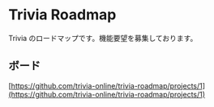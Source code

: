 # Trivia Roadmap
Trivia のロードマップです。機能要望を募集しております。

## ボード
[https://github.com/trivia-online/trivia-roadmap/projects/1](https://github.com/trivia-online/trivia-roadmap/projects/1)
